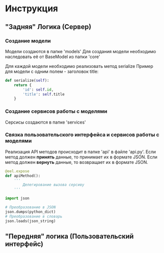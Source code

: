 # Инструкция

## "Задняя" Логика (Сервер)

### Создание модели

Модели создаются в папке 'models'
Для создания модели необходимо наследовать её от BaseModel из папки 'core'

Для каждой модели необходимо реализовать метод serialize
Пример для модели с одним полем - заголовок title:

```python
def serialize(self):
    return {
        'id': self.id,
        'title': self.title
    }
```

### Создание сервисов работы с моделями

Серсисы создаются в папке 'services'

### Связка пользовательского интерфейса и сервисов работы с моделями

Реализация API методов происходит в папке 'api' в файле 'api.py'.
Если метод должен **принять** данные, то принимает их в формате JSON.
Если метод должен **вернуть** данные, то возвращает их в формате JSON.

```python
@eel.expose
def apiMethod():
    '''
        Делегирование вызова серсиву
    '''
```

```python
import json

# Преобразование в JSON
json.dumps(python_dict)
# Преобразование в словарь
json.loads(json_string)
```

## "Передняя" логика (Пользовательский интерфейс)

